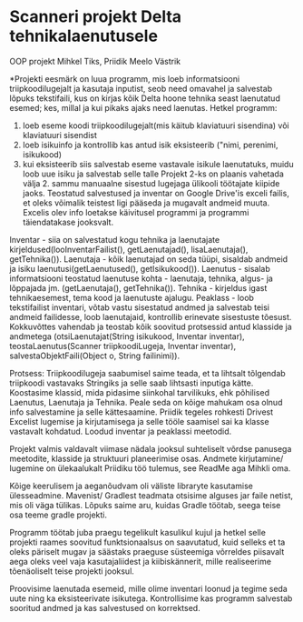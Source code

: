 # Scanneri projekt Delta tehnikalaenutusele
OOP projekt
Mihkel Tiks, Priidik Meelo Västrik

*Projekti eesmärk on luua programm, mis loeb informatsiooni triipkoodilugejalt ja kasutaja inputist, seob need omavahel ja salvestab lõpuks tekstifaili, kus on kirjas
kõik Delta hoone tehnika seast laenutatud esemed; kes, millal ja kui pikaks ajaks need laenutas. Hetkel programm:
  1. loeb eseme koodi triipkoodilugejalt(mis käitub klaviatuuri sisendina) või klaviatuuri sisendist
  2. loeb isikuinfo ja kontrollib kas antud isik eksisteerib ("nimi, perenimi, isikukood)
  3. kui eksisteerib siis salvestab eseme vastavale isikule laenutatuks, muidu loob uue isiku ja salvestab selle talle
Projekt 2-ks on plaanis vahetada välja 2. sammu manuaalne sisestud lugejaga ülikooli töötajate kiipide jaoks. Teostatud salvestused ja inventar on Google Drive'is
exceli failis, et oleks võimalik teistest ligi pääseda ja mugavalt andmeid muuta. Excelis olev info loetakse käivitusel programmi ja programmi täiendatakase jooksvalt.

Inventar - siia on salvestatud kogu tehnika ja laenutajate kirjeldused(looInventarFailist(), getLaenutajad(), lisaLaenutaja(), getTehnika()).
Laenutaja - kõik laenutajad on seda tüüpi, sisaldab andmeid ja isiku laenutusi(getLaenutused(), getIsikukood()).
Laenutus - sisalab informatsiooni teostatud laenutuse kohta - laenutaja, tehnika, algus- ja lõppajada jm. (getLaenutaja(), getTehnika()). 
Tehnika - kirjeldus igast tehnikaesemest, tema kood ja laenutuste ajalugu.
Peaklass - loob tekstifailist inventari, võtab vastu sisestatud andmed ja salvestab teisi andmeid failidesse, loob laenutajaid, kontrollib erinevate sisestuste tõesust.
Kokkuvõttes vahendab ja teostab kõik soovitud protsessid antud klasside ja andmetega (otsiLaenutajat(String isikukood, Inventar inventar),
teostaLaenutus(Scanner triipkoodiLugeja, Inventar inventar), salvestaObjektFaili(Object o, String failinimi)).

Protsess:
Triipkoodilugeja saabumisel saime teada, et ta lihtsalt tõlgendab triipkoodi vastavaks Stringiks ja selle saab lihtsasti inputiga kätte. Koostasime klassid, 
mida pidasime siinkohal tarvilikuks, ehk põhilised Laenutus, Laenutaja ja Tehnika. Peale seda on kõige mahukam osa olnud info salvestamine ja selle kättesaamine.
Priidik tegeles rohkesti Drivest Excelist lugemise ja kirjutamisega ja selle tööle saamisel sai ka klasse vastavalt kohdatud. Loodud inventar ja peaklassi meetodid.

Projekt valmis valdavalt viimase nädala jooksul suhteliselt võrdse panusega meetodite, klasside ja struktuuri planeerimise osas. Andmete kirjutamine/ lugemine on
ülekaalukalt Priidiku töö tulemus, see ReadMe aga Mihkli oma.

Kõige keerulisem ja aeganõudvam oli väliste libraryte kasutamise ülesseadmine. Mavenist/ Gradlest teadmata otsisime alguses jar faile netist, mis oli väga tülikas. Lõpuks saime aru, kuidas Gradle töötab, seega teise osa teeme gradle projekti.

Programm töötab juba praegu tegelikult kasulikul kujul ja hetkel selle projekti raames soovitud funktsionaalsus on saavutatud, kuid selleks et ta oleks päriselt mugav ja säästaks praeguse süsteemiga võrreldes piisavalt aega oleks veel vaja kasutajaliidest ja kiibiskännerit, mille realiseerime tõenäoliselt teise projekti jooksul.

Proovisime laenutada esemeid, mille olime inventari loonud ja tegime seda uute ning ka eksisteerivate isikutega. Kontrollisime kas programm salvestab sooritud andmed ja kas salvestused on korrektsed.
